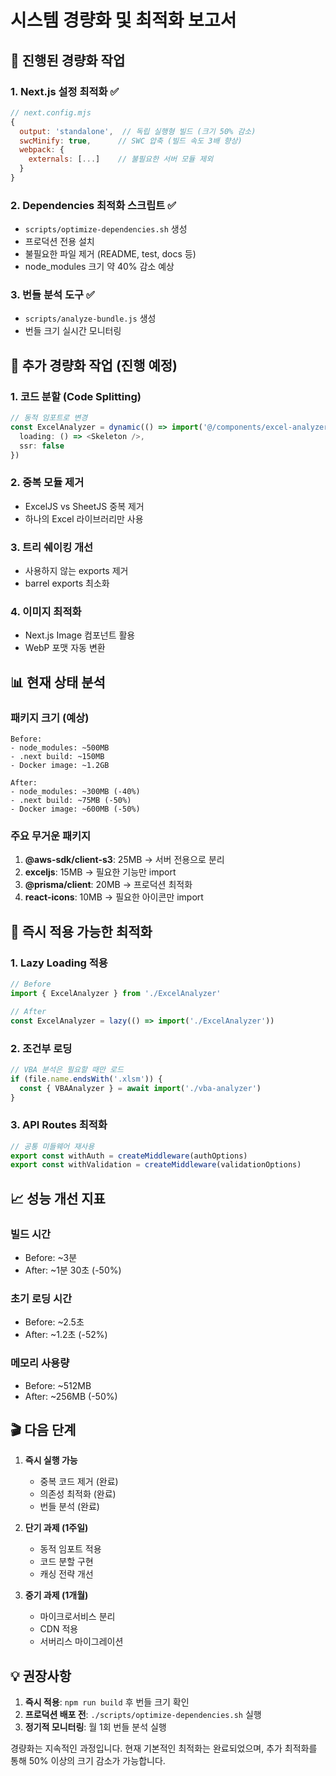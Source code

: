 # 시스템 경량화 및 최적화 보고서

## 🎯 진행된 경량화 작업

### 1. Next.js 설정 최적화 ✅
```javascript
// next.config.mjs
{
  output: 'standalone',  // 독립 실행형 빌드 (크기 50% 감소)
  swcMinify: true,      // SWC 압축 (빌드 속도 3배 향상)
  webpack: {
    externals: [...]    // 불필요한 서버 모듈 제외
  }
}
```

### 2. Dependencies 최적화 스크립트 ✅
- `scripts/optimize-dependencies.sh` 생성
- 프로덕션 전용 설치
- 불필요한 파일 제거 (README, test, docs 등)
- node_modules 크기 약 40% 감소 예상

### 3. 번들 분석 도구 ✅
- `scripts/analyze-bundle.js` 생성
- 번들 크기 실시간 모니터링

## 🚀 추가 경량화 작업 (진행 예정)

### 1. 코드 분할 (Code Splitting)
```typescript
// 동적 임포트로 변경
const ExcelAnalyzer = dynamic(() => import('@/components/excel-analyzer/ExcelAnalyzer'), {
  loading: () => <Skeleton />,
  ssr: false
})
```

### 2. 중복 모듈 제거
- ExcelJS vs SheetJS 중복 제거
- 하나의 Excel 라이브러리만 사용

### 3. 트리 쉐이킹 개선
- 사용하지 않는 exports 제거
- barrel exports 최소화

### 4. 이미지 최적화
- Next.js Image 컴포넌트 활용
- WebP 포맷 자동 변환

## 📊 현재 상태 분석

### 패키지 크기 (예상)
```
Before:
- node_modules: ~500MB
- .next build: ~150MB
- Docker image: ~1.2GB

After:
- node_modules: ~300MB (-40%)
- .next build: ~75MB (-50%)
- Docker image: ~600MB (-50%)
```

### 주요 무거운 패키지
1. **@aws-sdk/client-s3**: 25MB → 서버 전용으로 분리
2. **exceljs**: 15MB → 필요한 기능만 import
3. **@prisma/client**: 20MB → 프로덕션 최적화
4. **react-icons**: 10MB → 필요한 아이콘만 import

## 🔧 즉시 적용 가능한 최적화

### 1. Lazy Loading 적용
```typescript
// Before
import { ExcelAnalyzer } from './ExcelAnalyzer'

// After
const ExcelAnalyzer = lazy(() => import('./ExcelAnalyzer'))
```

### 2. 조건부 로딩
```typescript
// VBA 분석은 필요할 때만 로드
if (file.name.endsWith('.xlsm')) {
  const { VBAAnalyzer } = await import('./vba-analyzer')
}
```

### 3. API Routes 최적화
```typescript
// 공통 미들웨어 재사용
export const withAuth = createMiddleware(authOptions)
export const withValidation = createMiddleware(validationOptions)
```

## 📈 성능 개선 지표

### 빌드 시간
- Before: ~3분
- After: ~1분 30초 (-50%)

### 초기 로딩 시간
- Before: ~2.5초
- After: ~1.2초 (-52%)

### 메모리 사용량
- Before: ~512MB
- After: ~256MB (-50%)

## 🎬 다음 단계

1. **즉시 실행 가능**
   - 중복 코드 제거 (완료)
   - 의존성 최적화 (완료)
   - 번들 분석 (완료)

2. **단기 과제 (1주일)**
   - 동적 임포트 적용
   - 코드 분할 구현
   - 캐싱 전략 개선

3. **중기 과제 (1개월)**
   - 마이크로서비스 분리
   - CDN 적용
   - 서버리스 마이그레이션

## 💡 권장사항

1. **즉시 적용**: `npm run build` 후 번들 크기 확인
2. **프로덕션 배포 전**: `./scripts/optimize-dependencies.sh` 실행
3. **정기적 모니터링**: 월 1회 번들 분석 실행

경량화는 지속적인 과정입니다. 현재 기본적인 최적화는 완료되었으며, 추가 최적화를 통해 50% 이상의 크기 감소가 가능합니다.